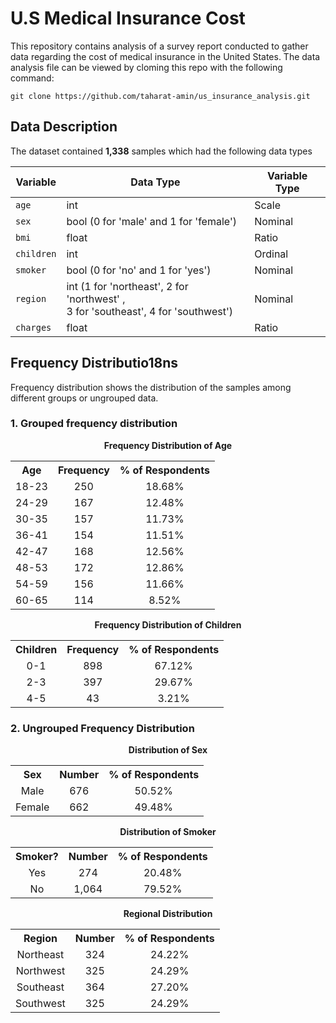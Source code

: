 # **U.S Medical Insurance Cost**

This repository contains analysis of a survey report conducted to gather data regarding the cost of medical insurance in the United States. The data analysis file can be viewed by cloming this repo with the following command:

```git
git clone https://github.com/taharat-amin/us_insurance_analysis.git
```

## Data Description

The dataset contained **1,338** samples which had the following data types

<div align="center">

|<center>Variable</center> | <center>Data Type</center> | <center>Variable Type</center> |
|-|-|-|
| `age` | int | Scale |
| `sex` | bool (0 for 'male' and 1 for 'female') | Nominal |
| `bmi` | float | Ratio |
| `children` | int | Ordinal |
| `smoker` | bool (0 for 'no' and 1 for 'yes') | Nominal |
| `region` | int (1 for 'northeast', 2 for 'northwest' , <br>3 for 'southeast', 4 for 'southwest') | Nominal |
| `charges` | float | Ratio |

</div>

## Frequency Distributio18ns
Frequency distribution shows the distribution of the samples among different groups or ungrouped data.

### 1. Grouped frequency distribution

<div align="center">

<b>Frequency Distribution of Age</b>

<table style="width:100%; text-align:center;">
  <tr>
    <th>Age</th>
    <th>Frequency</th>
    <th>% of Respondents</th>
  </tr>
  <tr>
    <td>18-23</td>
    <td>250</td>
    <td>18.68%</td>
  </tr>
  <tr>
    <td>24-29</td>
    <td>167</td>
    <td>12.48%</td>
  </tr>
  <tr>
    <td>30-35</td>
    <td>157</td>
    <td>11.73%</td>
  </tr>
  <tr>
    <td>36-41</td>
    <td>154</td>
    <td>11.51%</td>
  </tr>
  <tr>
    <td>42-47</td>
    <td>168</td>
    <td>12.56%</td>
  </tr>
  <tr>
    <td>48-53</td>
    <td>172</td>
    <td>12.86%</td>
  </tr>
  <tr>
    <td>54-59</td>
    <td>156</td>
    <td>11.66%</td>
  </tr>
  <tr>
    <td>60-65</td>
    <td>114</td>
    <td>8.52%</td>
  </tr>
</table>

<b>Frequency Distribution of Children</b>

<table style="width:100%; text-align:center;">
  <tr>
    <th>Children</th>
    <th>Frequency</th>
    <th>% of Respondents</th>
  </tr>
  <tr>
    <td>0-1</td>
    <td>898</td>
    <td>67.12%</td>
  </tr>
  <tr>
    <td>2-3</td>
    <td>397</td>
    <td>29.67%</td>
  </tr>
  <tr>
    <td>4-5</td>
    <td>43</td>
    <td>3.21%</td>
  </tr>
</table>


</div>

### 2. Ungrouped Frequency Distribution

<div align="center">

<b> Distribution of Sex </b>
<table style="width:100%; text-align:center;">
<tr>
<th>Sex</th>
<th>Number</th>
<th>% of Respondents</th>
</tr>
<tr>
<td>Male</td>
<td>676</td>
<td>50.52%</td>
</tr>
<tr>
<td>Female</td>
<td>662</td>
<td>49.48%</td>
</tr>
</table>

<b> Distribution of Smoker </b>
<table style="width:100%; text-align:center;">
<tr>
<th>Smoker?</th>
<th>Number</th>
<th>% of Respondents</th>
</tr>
<tr>
<td>Yes</td>
<td>274</td>
<td>20.48%</td>
</tr>
<tr>
<td>No</td>
<td>1,064</td>
<td>79.52%</td>
</tr>
</table>

<b> Regional Distribution </b>
<table style="width:100%; text-align:center;">
<tr>
<th>Region</th>
<th>Number</th>
<th>% of Respondents</th>
</tr>
<tr>
<td>Northeast</td>
<td>324</td>
<td>24.22%</td>
</tr>
<tr>
<td>Northwest</td>
<td>325</td>
<td>24.29%</td>
</tr>
<tr>
<td>Southeast</td>
<td>364</td>
<td>27.20%</td>
</tr>
<tr>
<td>Southwest</td>
<td>325</td>
<td>24.29%</td>
</tr>
</table>